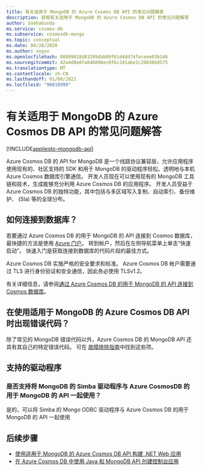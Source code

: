 ```yaml
---
title: 有关适用于 MongoDB 的 Azure Cosmos DB API 的常见问题解答
description: 获取有关适用于 MongoDB 的 Azure Cosmos DB API 的常见问题解答
author: SnehaGunda
ms.service: cosmos-db
ms.subservice: cosmosdb-mongo
ms.topic: conceptual
ms.date: 04/28/2020
ms.author: sngun
ms.openlocfilehash: 08899018d03209dab09f61d4dd74feceee03b246
ms.sourcegitcommit: 42a4d0e8fa84609bec0f6c241abe1c20036b9575
ms.translationtype: MT
ms.contentlocale: zh-CN
ms.lasthandoff: 01/08/2021
ms.locfileid: "98018999"
---
```

# <a name="frequently-asked-questions-about-the-azure-cosmos-dbs-api-for-mongodb"></a>有关适用于 MongoDB 的 Azure Cosmos DB API 的常见问题解答
[!INCLUDE[appliesto-mongodb-api](includes/appliesto-mongodb-api.md)]

Azure Cosmos DB 的 API for MongoDB 是一个线路协议兼容层，允许应用程序使用现有的、社区支持的 SDK 和用于 MongoDB 的驱动程序轻松、透明地与本机 Azure Cosmos 数据库引擎通信。 开发人员现在可以使用现有的 MongoDB 工具链和技术，生成能够充分利用 Azure Cosmos DB 的应用程序。 开发人员受益于 Azure Cosmos DB 的独特功能，其中包括与多区域写入复制、自动索引、备份维护、 (Sla) 等的全球分布。

## <a name="how-do-i-connect-to-my-database"></a>如何连接到数据库？

若要通过 Azure Cosmos DB 的用于 MongoDB 的 API 连接到 Cosmos 数据库，最快捷的方法是使用 [Azure 门户](https://portal.azure.com)。 转到帐户，然后在左侧导航菜单上单击“快速启动”。 快速入门是获取连接到数据库的代码片段的最佳方式。

Azure Cosmos DB 实施严格的安全要求和标准。 Azure Cosmos DB 帐户需要通过 TLS 进行身份验证和安全通信，因此务必使用 TLSv1.2。

有关详细信息，请参阅[通过 Azure Cosmos DB 的用于 MongoDB 的 API 连接到 Cosmos 数据库](connect-mongodb-account.md)。

## <a name="error-codes-while-using-azure-cosmos-dbs-api-for-mongodb"></a>在使用适用于 MongoDB 的 Azure Cosmos DB API 时出现错误代码？

除了常见的 MongoDB 错误代码以外，Azure Cosmos DB 的 MongoDB API 还具有其自己的特定错误代码。 可在 [故障排除指南](mongodb-troubleshoot.md)中找到这些项。

## <a name="supported-drivers"></a>支持的驱动程序

### <a name="is-the-simba-driver-for-mongodb-supported-for-use-with-azure-cosmos-dbs-api-for-mongodb"></a>是否支持将 MongoDB 的 Simba 驱动程序与 Azure CosmosDB 的用于 MongoDB 的 API 一起使用？

是的，可以将 Simba 的 Mongo ODBC 驱动程序与 Azure Cosmos DB 的用于 MongoDB 的 API 一起使用

## <a name="next-steps"></a>后续步骤

* [使用适用于 MongoDB 的 Azure Cosmos DB API 构建 .NET Web 应用](create-mongodb-dotnet.md)
* [在 Azure Cosmos DB 中使用 Java 和 MongoDB API 创建控制台应用](create-mongodb-java.md)
